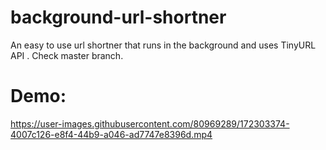 # background-url-shortner
An easy to use url shortner that runs in the background and uses TinyURL API .
Check master branch.

# Demo:

https://user-images.githubusercontent.com/80969289/172303374-4007c126-e8f4-44b9-a046-ad7747e8396d.mp4

